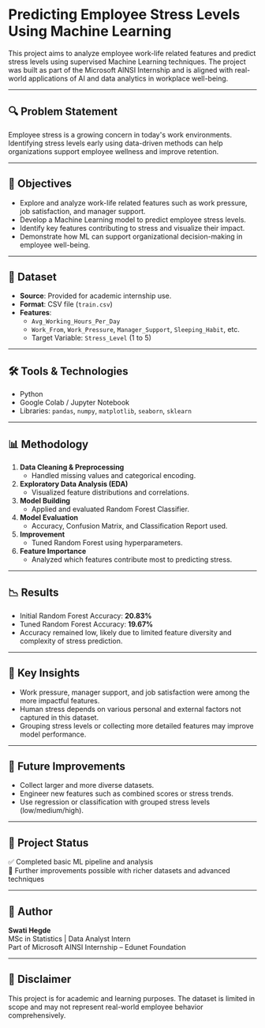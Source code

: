 # Predicting Employee Stress Levels Using Machine Learning

This project aims to analyze employee work-life related features and predict stress levels using supervised Machine Learning techniques. The project was built as part of the Microsoft AINSI Internship and is aligned with real-world applications of AI and data analytics in workplace well-being.

---

## 🔍 Problem Statement

Employee stress is a growing concern in today's work environments. Identifying stress levels early using data-driven methods can help organizations support employee wellness and improve retention.

---

## 🎯 Objectives

- Explore and analyze work-life related features such as work pressure, job satisfaction, and manager support.
- Develop a Machine Learning model to predict employee stress levels.
- Identify key features contributing to stress and visualize their impact.
- Demonstrate how ML can support organizational decision-making in employee well-being.

---

## 📂 Dataset

- **Source**: Provided for academic internship use.
- **Format**: CSV file (`train.csv`)
- **Features**:
  - `Avg_Working_Hours_Per_Day`
  - `Work_From`, `Work_Pressure`, `Manager_Support`, `Sleeping_Habit`, etc.
  - Target Variable: `Stress_Level` (1 to 5)

---

## 🛠️ Tools & Technologies

- Python
- Google Colab / Jupyter Notebook
- Libraries: `pandas`, `numpy`, `matplotlib`, `seaborn`, `sklearn`

---

## 📊 Methodology

1. **Data Cleaning & Preprocessing**
   - Handled missing values and categorical encoding.
2. **Exploratory Data Analysis (EDA)**
   - Visualized feature distributions and correlations.
3. **Model Building**
   - Applied and evaluated Random Forest Classifier.
4. **Model Evaluation**
   - Accuracy, Confusion Matrix, and Classification Report used.
5. **Improvement**
   - Tuned Random Forest using hyperparameters.
6. **Feature Importance**
   - Analyzed which features contribute most to predicting stress.

---

## 📉 Results

- Initial Random Forest Accuracy: **20.83%**
- Tuned Random Forest Accuracy: **19.67%**
- Accuracy remained low, likely due to limited feature diversity and complexity of stress prediction.

---

## 📌 Key Insights

- Work pressure, manager support, and job satisfaction were among the more impactful features.
- Human stress depends on various personal and external factors not captured in this dataset.
- Grouping stress levels or collecting more detailed features may improve model performance.

---

## 🚀 Future Improvements

- Collect larger and more diverse datasets.
- Engineer new features such as combined scores or stress trends.
- Use regression or classification with grouped stress levels (low/medium/high).

---

## 📁 Project Status

✅ Completed basic ML pipeline and analysis  
🚧 Further improvements possible with richer datasets and advanced techniques

---

## 📎 Author

**Swati Hegde**  
MSc in Statistics | Data Analyst Intern  
Part of Microsoft AINSI Internship – Edunet Foundation

---

## 📌 Disclaimer

This project is for academic and learning purposes. The dataset is limited in scope and may not represent real-world employee behavior comprehensively.
